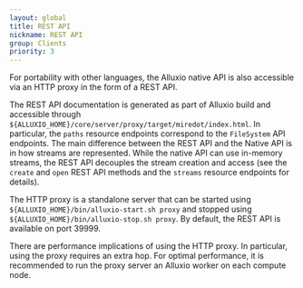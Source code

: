 ```yaml
---
layout: global
title: REST API
nickname: REST API
group: Clients
priority: 3
---
```


For portability with other languages, the Alluxio native API is also accessible via an HTTP proxy in
the form of a REST API.

The REST API documentation is generated as part of Alluxio build and accessible through
`${ALLUXIO_HOME}/core/server/proxy/target/miredot/index.html`. In particular, the `paths`
resource endpoints correspond to the `FileSystem` API endpoints. The main difference between
the REST API and the Native API is in how streams are represented. While the native API
can use in-memory streams, the REST API decouples the stream creation and access (see the
`create` and `open` REST API methods and the `streams` resource endpoints for details).

The HTTP proxy is a standalone server that can be started using
`${ALLUXIO_HOME}/bin/alluxio-start.sh proxy` and stopped using `${ALLUXIO_HOME}/bin/alluxio-stop.sh
proxy`. By default, the REST API is available on port 39999.

There are performance implications of using the HTTP proxy. In particular, using the proxy requires
an extra hop. For optimal performance, it is recommended to run the proxy server an Alluxio worker
on each compute node.
